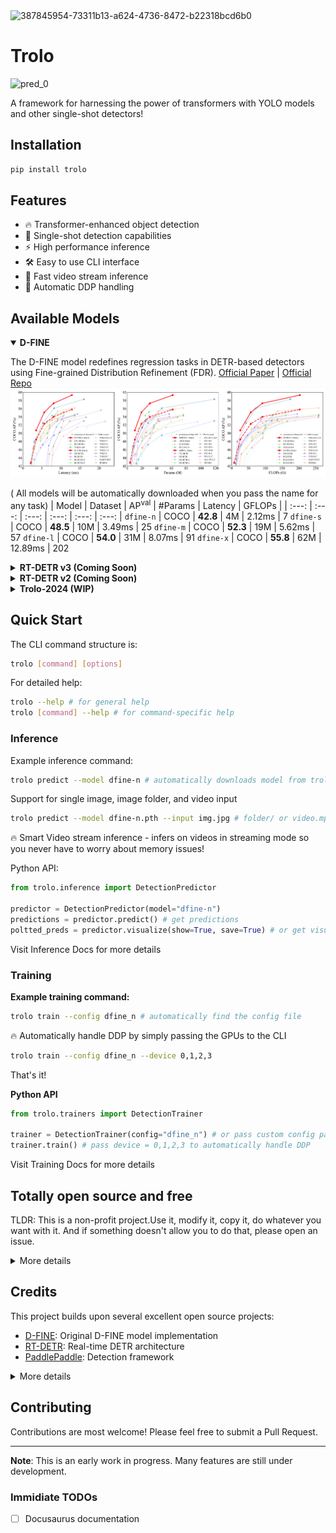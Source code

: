 <img width="838" alt="387845954-73311b13-a624-4736-8472-b22318bcd6b0" src="https://github.com/user-attachments/assets/08091cad-703d-4d7d-84f6-5e6c310bf6c2">


# Trolo
![pred_0](https://github.com/user-attachments/assets/144ae351-c520-4640-8081-3e9a0db9b432)

A framework for harnessing the power of transformers with YOLO models and other single-shot detectors!

## Installation

```bash
pip install trolo
```

## Features

- 🔥 Transformer-enhanced object detection
- 🎯 Single-shot detection capabilities  
- ⚡ High performance inference
- 🛠️ Easy to use CLI interface
- 🚀 Fast video stream inference
- 🧠 Automatic DDP handling


## Available Models

<details open>
<summary><b>D-FINE</b></summary>

The D-FINE model redefines regression tasks in DETR-based detectors using Fine-grained Distribution Refinement (FDR).
[Official Paper](https://arxiv.org/abs/2410.13842) | [Official Repo](https://github.com/Peterande/D-FINE)
![D-FINE Model Stats](https://raw.githubusercontent.com/Peterande/storage/master/figs/stats_padded.png)

( All models will be automatically downloaded when you pass the name for any task)
| Model | Dataset | AP<sup>val</sup> | #Params | Latency | GFLOPs |
| :---: | :---: | :---: |  :---: | :---: | :---: |
`dfine-n` | COCO | **42.8** | 4M | 2.12ms | 7
`dfine-s` | COCO | **48.5** | 10M | 3.49ms | 25
`dfine-m` | COCO | **52.3** | 19M | 5.62ms | 57
`dfine-l` | COCO | **54.0** | 31M | 8.07ms | 91
`dfine-x` | COCO | **55.8** | 62M | 12.89ms | 202

</details>

<details>
<summary><b>RT-DETR v3 (Coming Soon)</b></summary>
</details>

<details>
<summary><b>RT-DETR v2 (Coming Soon)</b></summary>
</details>

<details>
<summary><b>Trolo-2024 (WIP)</b></summary>
</details>


## Quick Start


The CLI command structure is:

```bash
trolo [command] [options]
```
For detailed help:
```bash
trolo --help # for general help
trolo [command] --help # for command-specific help
```

### Inference

Example inference command:
```bash
trolo predict --model dfine-n # automatically downloads model from trolo model hub
```
Support for single image, image folder, and video input
```bash
trolo predict --model dfine-n.pth --input img.jpg # folder/ or video.mp4 or 0 (for webcam)
```

🔥 Smart Video stream inference - infers on videos in streaming mode so you never have to worry about memory issues!

Python API:
```python
from trolo.inference import DetectionPredictor

predictor = DetectionPredictor(model="dfine-n")
predictions = predictor.predict() # get predictions
poltted_preds = predictor.visualize(show=True, save=True) # or get visualized outputs
```
Visit Inference Docs for more details


### Training
<b>Example training command:</b>
```bash
trolo train --config dfine_n # automatically find the config file
```

🔥 Automatically handle DDP by simply passing the GPUs to the CLI
```bash
trolo train --config dfine_n --device 0,1,2,3 
```
That's it!

<b>Python API</b>

```python
from trolo.trainers import DetectionTrainer

trainer = DetectionTrainer(config="dfine_n") # or pass custom config path
trainer.train() # pass device = 0,1,2,3 to automatically handle DDP 
```

Visit Training Docs for more details


## Totally open source and free

TLDR: This is a non-profit project.Use it, modify it, copy it, do whatever you want with it. And if something doesn't allow you to do that, please open an issue.

<details>
<summary>More details</summary>
- Apache 2.0
- The license has simply been copied from official apache repo. Please open an issue if something doesn't allow you to use it. 
- This project is built on top of open licensed projects as mentioned below.

I intend to keep this project free and open source FOREVER. There are no plans for direct/indirect monetization of this project. I only accept sponsorships for compute resources to train models and perform independent research.
</details>

## Credits

This project builds upon several excellent open source projects:

- [D-FINE](https://github.com/Peterande/D-FINE): Original D-FINE model implementation
- [RT-DETR](https://github.com/lyuwenyu/RT-DETR): Real-time DETR architecture
- [PaddlePaddle](https://github.com/PaddlePaddle/PaddleDetection): Detection framework
</details>

<details>
<summary>More details</summary>
- The original trainer is based on D-fine with major modifications for handling pre-trained weights, DDP, and other features.
- The architecture is for D-fine is same as the original paper and repo. 
</details>


## Contributing

Contributions are most welcome! Please feel free to submit a Pull Request.

---

**Note**: This is an early work in progress. Many features are still under development.

### Immidiate TODOs
- [ ] Docusaurus documentation
